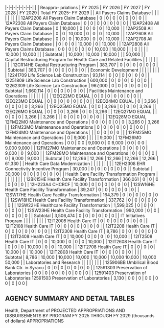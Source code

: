 |-|-|-|-|-|-|-|-|
| | Reappro-  priations | FY 2025 | FY 2026 | FY 2027 | FY 2028 | FY 2029 | Total FY 2025- FY 2029 |
| All Payers Claims Database | | | | | | | |
| 12AP2208 All Payers Claim Database | 0 | 0 | 0 | 0 | 0 | 0 | 0 |
| 12AP2308 All Payers Claim Database | 0 | 0 | 0 | 0 | 0 | 0 | 0 |
| 12AP2408 All Payers Claim Database | 0 | 10,000 | 0 | 0 | 0 | 0 | 10,000 |
| 12AP2508 All Payers Claim Database | 0 | 0 | 10,000 | 0 | 0 | 0 | 10,000 |
| 12AP2608 All Payers Claim Database | 0 | 0 | 0 | 10,000 | 0 | 0 | 10,000 |
| 12AP2708 All Payers Claim Database | | 0 | 0 | 0 | 10,000 | 0 | 10,000 |
| 12AP2808 All Payers Claims Database | 0  0 | 0 | 0 | 0 | 0 | 10,000 | 10,000 |
| | 0 | | | | 10,000 | 10,000 | |
| Subtotal | | 10,000 | 10,000 | 10,000 | | | 50,000 |
| Capital Restructuring Program for Health Care and  Related Facilities | | | | | | | |
| 12CR14HE Capital Restructuring Program | 383,707 | 0 | 0 | 0 | 0 | 0 | 0 |
| Subtotal | 383,707 | 0 | 0 | 0 | 0 | 0 | 0 |
| Economic Development | | | | | | | |
| 12241709 Life Science Lab Construction | 93,114 | 0 | 0 | 0 | 0 | 0 | 0 |
| 12251809 Life Science Lab Construction | 600,000 | 0 | 0 | 0 | 0 | 0 | 0 |
| 12262309 Life Science Lab Construction | 967,000 | 0 | 0 | 0 | 0 | 0 | 0 |
| Subtotal | 1,660,114 | 0 | 0 | 0 | 0 | 0 | 0 |
| Facilities Maintenance and Operations | | | | | | | |
| 12EQ22MO EQUAL | 0 | 0 | 0 | 0 | 0 | 0 | 0 |
| 12EQ23MO EQUAL | 0 | 0 | 0 | 0 | 0 | 0 | 0 |
| 12EQ24MO EQUAL | 0 | 3,266 | 0 | 0 | 0 | 0 | 3,266 |
| 12EQ25MO EQUAL | 0 | 0 | 3,266 | 0 | 0 | 0 | 3,266 |
| 12EQ26MO EQUAL | 0 | 0 | 0 | 3,266 | 0 | 0 | 3,266 |
| 12EQ27MO EQUAL | | 0 | 0 | 0 | 3,266 | | 3,266 |
| | 0 | 0 | 0 | 0 | 0 | 0 | |
| 12EQ28MO EQUAL 12FM22MO Maintenance and Operations | 0  0 | 0 | 0 | 0 | 0 | 3,266  0 | 3,266 |
| 12FM23MO Maintenance and Operations | 0 | 0 | 0 | 0 | 0 | 0 | 0  0 |
| 12FM24MO Maintenance and Operations | | | 0 | 0 | 0 | 0 | |
| 12FM25MO Maintenance and Operations | 0 | 9,000 | | | | | 9,000 |
| 12FM26MO Maintenance and Operations | 0  0 | 0  0 | 9,000  0 | 0  9,000 | 0  0 | 0  0 | 9,000  9,000 |
| 12FM27MO Maintenance and Operations | 0 | 0 | 0 | 0 | 9,000 | 0 | 9,000 |
| 12FM28MO Maintenance and Operations | 0 | 0 | 0 | 0 | 0 | 9,000 | 9,000 |
| Subtotal | 0 | 12,266 | 12,266 | 12,266 | 12,266 | 12,266 | 61,330 |
| Health Care Data Modernization | | | | | | | |
| 12EH2308 EHR Connectivity Incentive Program | 30,000 | 0 | 0 | 0 | 0 | 0 | 0 |
| Subtotal | 30,000 | 0 | 0 | 0 | 0 | 0 | 0 |
| Health Care Facility Transformation Program | | | | | | | |
| 12BK15HE Health Care Facility Transformation | 366,061 | 0 | 0 | 0 | 0 | 0 | 0 |
| 12H223A4 CHCRCF | 10,000 | 0 | 0 | 0 | 0 | 0 | 0 |
| 12SW16HE Health Care Facility Transformation | 39,247 | 0 | 0 | 0 | 0 | 0 | 0 |
| 12SW17HE Health Care Facility Transformation | 164,379 | 0 | 0 | 0 | 0 | 0 | 0 |
| 12SW18HE Health Care Facility Transformation | 337,762 | 0 | 0 | 0 | 0 | 0 | 0 |
| 12SW22HE Healthcare Facility Transformation | 1,599,025 | 0 | 0 | 0 | 0 | 0 | 0 |
| 12SW23HE Health Care Facility Transformation | 990,000 | 0 | 0 | 0 | 0 | 0 | 0 |
| Subtotal | 3,506,474 | 0 | 0 | 0 | 0 | 0 | 0 |
| IT Initiatives Program | | | | | | | |
| 12IT2008 Health Care IT | 0 | 0 | 0 | 0 | 0 | 0 | 0 |
| 12IT2108 Health Care IT | 0 | 0 | 0 | 0 | 0 | 0 | 0 |
| 12IT2208 Health Care IT | 0 | 0 | 0 | 0 | 0 | 0 | 0 |
| 12IT2308 Health Care IT | 8,786 | 0 | 0 | 0 | 0 | 0 | 0 |
| 12IT2408 Health Care IT | 0 | 10,000 | 0 | 0 | 0 | 0 | 10,000 |
| 12IT2508 Health Care IT | 0 | 0 | 10,000 | 0 | 0 | 0 | 10,000 |
| 12IT2608 Health Care IT | 0 | 0 | 0 | 10,000 | 0 | 0 | 10,000 |
| 12IT2708 Health Care IT | 0 | 0 | 0 | 0 | 10,000 | 0 | 10,000 |
| 12IT2808 Health Care IT | 0 | 0 | 0 | 0 | 0 | | |
| Subtotal | 8,786 | 10,000 | 10,000 | 10,000 | 10,000 | 10,000  10,000 | 10,000  50,000 |
| Laboratories and Research | | | | | | | |
| 125906BB Umbilical Blood Bank Ctr. in Syracu | 0 | 0 | 0 | 0 | 0 | 0 | 0 |
| 12591303 Preservation of Laboratories | 0  0 | 0 | 0  0 | 0 | 0 | 0  0 | 0 |
| 12591403 Preservation of Laboratories 12591503 Preservation of Laboratories | 3,130 | 0  0 | 0 | 0  0 | 0  0 | 0 | 0  0 |

## **AGENCY SUMMARY AND DETAIL TABLES**

Health, Department of PROJECTED APPROPRIATIONS AND DISBURSEMENTS BY PROGRAM FY 2025 THROUGH FY 2029 (thousands of dollars) APPROPRIATIONS